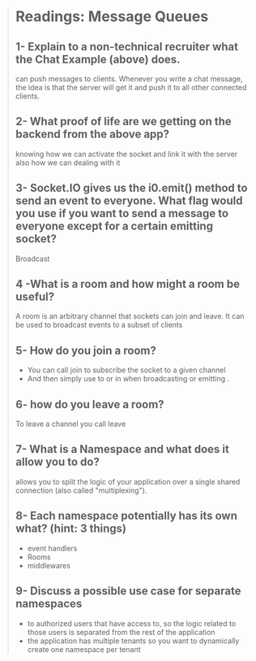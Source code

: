 > # Readings: Message Queues
>
> ## 1- Explain to a non-technical recruiter what the Chat Example (above) does.
> 
> can push messages to clients. Whenever you write a chat message, the idea is that the server will get it and push it to all other connected clients.
>
> ## 2- What proof of life are we getting on the backend from the above app?
>
> knowing how we can activate the socket and link it with the server also how we can dealing with it
>
> ## 3- Socket.IO gives us the i0.emit() method to send an event to everyone. What flag would you use if you want to send a message to everyone except for a certain emitting socket?
>
> Broadcast
>
> ## 4 -What is a room and how might a room be useful?
>
> A room is an arbitrary channel that sockets can join and leave. It can be used to broadcast events to a subset of clients
>
> ## 5- How do you join a room?
>
> * You can call join to subscribe the socket to a given channel
> * And then simply use to or in when broadcasting or emitting .
>
> ## 6- how do you leave a room?
>
> To leave a channel you call leave
>
> ## 7- What is a Namespace and what does it allow you to do?
>
> allows you to split the logic of your application over a single shared connection (also called "multiplexing").
> 
> ## 8- Each namespace potentially has its own what? (hint: 3 things)
>
> * event handlers
> * Rooms
> * middlewares
> 
> ## 9- Discuss a possible use case for separate namespaces
>
> * to authorized users that have access to, so the logic related to those users is separated from the rest of the application
> * the application has multiple tenants so you want to dynamically create one namespace per tenant




